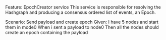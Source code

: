 Feature: EpochCreator service
This service is responsible for resolving the Hashgraph and producing a consensus ordered list of events, an Epoch.

Scenario: Send payload and create epoch
Given: I have 5 nodes and start them in mode0
When i sent a payload to node0
Then all the nodes should create an epoch containing the payload
